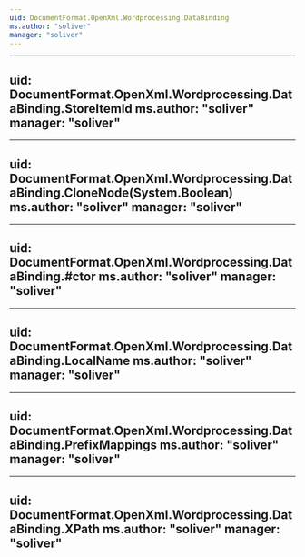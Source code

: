 ```yaml
---
uid: DocumentFormat.OpenXml.Wordprocessing.DataBinding
ms.author: "soliver"
manager: "soliver"
---
```


---
uid: DocumentFormat.OpenXml.Wordprocessing.DataBinding.StoreItemId
ms.author: "soliver"
manager: "soliver"
---

---
uid: DocumentFormat.OpenXml.Wordprocessing.DataBinding.CloneNode(System.Boolean)
ms.author: "soliver"
manager: "soliver"
---

---
uid: DocumentFormat.OpenXml.Wordprocessing.DataBinding.#ctor
ms.author: "soliver"
manager: "soliver"
---

---
uid: DocumentFormat.OpenXml.Wordprocessing.DataBinding.LocalName
ms.author: "soliver"
manager: "soliver"
---

---
uid: DocumentFormat.OpenXml.Wordprocessing.DataBinding.PrefixMappings
ms.author: "soliver"
manager: "soliver"
---

---
uid: DocumentFormat.OpenXml.Wordprocessing.DataBinding.XPath
ms.author: "soliver"
manager: "soliver"
---
